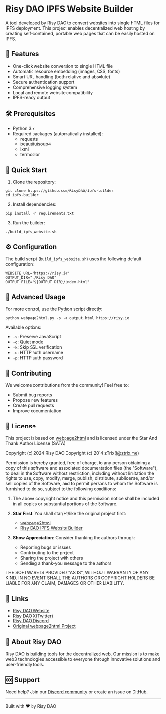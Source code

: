# Risy DAO IPFS Website Builder

A tool developed by Risy DAO to convert websites into single HTML files for IPFS deployment. This project enables decentralized web hosting by creating self-contained, portable web pages that can be easily hosted on IPFS.

## 🌟 Features

- One-click website conversion to single HTML file
- Automatic resource embedding (images, CSS, fonts)
- Smart URL handling (both relative and absolute)
- Secure authentication support
- Comprehensive logging system
- Local and remote website compatibility
- IPFS-ready output

## 🛠️ Prerequisites

- Python 3.x
- Required packages (automatically installed):
  - requests
  - beautifulsoup4
  - lxml
  - termcolor

## 🚀 Quick Start

1. Clone the repository:
```
git clone https://github.com/RisyDAO/ipfs-builder
cd ipfs-builder
```

2. Install dependencies:
```
pip install -r requirements.txt
```

3. Run the builder:
```
./build_ipfs_website.sh
```

## ⚙️ Configuration

The build script (`build_ipfs_website.sh`) uses the following default configuration:
```
WEBSITE_URL="https://risy.io"
OUTPUT_DIR="./Risy DAO"
OUTPUT_FILE="${OUTPUT_DIR}/index.html"
```

## 🔧 Advanced Usage

For more control, use the Python script directly:
```
python webpage2html.py -s -o output.html https://risy.io
```

Available options:
- `-s`: Preserve JavaScript
- `-q`: Quiet mode
- `-k`: Skip SSL verification
- `-u`: HTTP auth username
- `-p`: HTTP auth password

## 🤝 Contributing

We welcome contributions from the community! Feel free to:
- Submit bug reports
- Propose new features
- Create pull requests
- Improve documentation

## 📜 License

This project is based on [webpage2html](https://github.com/zTrix/webpage2html) and is licensed under the Star And Thank Author License (SATA).

Copyright (c) 2024 Risy DAO
Copyright (c) 2014 zTrix(i@ztrix.me)

Permission is hereby granted, free of charge, to any person obtaining a copy of this software and associated documentation files (the "Software"), to deal in the Software without restriction, including without limitation the rights to use, copy, modify, merge, publish, distribute, sublicense, and/or sell copies of the Software, and to permit persons to whom the Software is furnished to do so, subject to the following conditions:

1. The above copyright notice and this permission notice shall be included in all copies or substantial portions of the Software.

2. **Star First**: You shall star/+1/like the original project first:
   - [webpage2html](https://github.com/zTrix/webpage2html)
   - [Risy DAO IPFS Website Builder](https://github.com/RisyDAO/ipfs-builder)

3. **Show Appreciation**: Consider thanking the authors through:
   - Reporting bugs or issues
   - Contributing to the project
   - Sharing the project with others
   - Sending a thank-you message to the authors

THE SOFTWARE IS PROVIDED "AS IS", WITHOUT WARRANTY OF ANY KIND. IN NO EVENT SHALL THE AUTHORS OR COPYRIGHT HOLDERS BE LIABLE FOR ANY CLAIM, DAMAGES OR OTHER LIABILITY.

## 🔗 Links

- [Risy DAO Website](https://risy.io)
- [Risy DAO X(Twitter)](https://x.com/RisyDAO)
- [Risy DAO Discord](https://discord.gg/zuSBq2XBjc)
- [Original webpage2html Project](https://github.com/zTrix/webpage2html)

## 💫 About Risy DAO

Risy DAO is building tools for the decentralized web. Our mission is to make web3 technologies accessible to everyone through innovative solutions and user-friendly tools.

## 🆘 Support

Need help? Join our [Discord community](https://discord.gg/zuSBq2XBjc) or create an issue on GitHub.

---

Built with ❤️ by Risy DAO